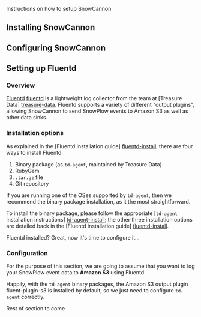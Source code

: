 Instructions on how to setup SnowCannon

## Installing SnowCannon

## Configuring SnowCannon

## Setting up Fluentd

### Overview

[Fluentd] [fluentd] is a lightweight log collector from the team at [Treasure Data] [treasure-data]. Fluentd supports a variety of different "output plugins", allowing SnowCannon to send SnowPlow events to Amazon S3 as well as other data sinks.

### Installation options

As explained in the [Fluentd installation guide] [fluentd-install], there are four ways to install Fluentd:

1. Binary package (as `td-agent`, maintained by Treasure Data)
2. RubyGem
3. `.tar.gz` file
4. Git repository

If you are running one of the OSes supported by `td-agent`, then we recommend the binary package installation, as it the most straightforward.

To install the binary package, please follow the appropriate [`td-agent` installation instructions] [td-agent-install]; the other three installation options are detailed back in the [Fluentd installation guide] [fluentd-install].

Fluentd installed? Great, now it's time to configure it...

### Configuration

For the purpose of this section, we are going to assume that you want to log your SnowPlow event data to **Amazon S3** using Fluentd.

Happily, with the `td-agent` binary packages, the Amazon S3 output plugin fluent-plugin-s3 is installed by default, so we just need to configure `td-agent` correctly.

Rest of section to come

[fluentd]: http://fluentd.org
[treasure-data]: http://treasure-data.com
[fluentd-install]: http://fluentd.org/doc/install.html
[td-agent-install]: http://help.treasure-data.com/kb/installing-td-agent-daemon

